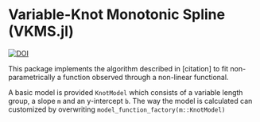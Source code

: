 # Variable-Knot Monotonic Spline (VKMS.jl) 
[![DOI](https://zenodo.org/badge/777892627.svg)](https://zenodo.org/doi/10.5281/zenodo.10882186)

This package implements the algorithm described in [citation] to fit non-parametrically a function observed through a non-linear functional.

A basic model is provided `KnotModel` which consists of a variable length group, a slope `m` and an y-intercept `b`. The way the model is calculated can customized by overwriting `model_function_factory(m::KnotModel)`
